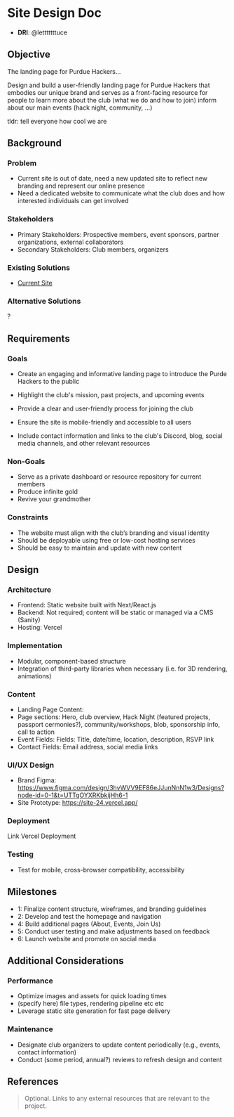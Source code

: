 # Site Design Doc

- **DRI**: @letttttttuce

## Objective

The landing page for Purdue Hackers...

Design and build a user-friendly landing page for Purdue Hackers that embodies our unique brand and serves as a front-facing resource for people to learn more about the club (what we do and how to join) 
inform about our main events (hack night, community, ...)

tldr: tell everyone how cool we are

## Background

### Problem

- Current site is out of date, need a new updated site to reflect new branding and represent our online presence 
- Need a dedicated website to communicate what the club does and how interested individuals can get involved

### Stakeholders

- Primary Stakeholders: Prospective members, event sponsors, partner organizations, external collaborators
- Secondary Stakeholders: Club members, organizers

### Existing Solutions

- [Current Site](https://github.com/purduehackers/site)

### Alternative Solutions

?

## Requirements

### Goals

- Create an engaging and informative landing page to introduce the Purde Hackers to the public

- Highlight the club's mission, past projects, and upcoming events

- Provide a clear and user-friendly process for joining the club

- Ensure the site is mobile-friendly and accessible to all users

- Include contact information and links to the club's Discord, blog, social media channels, and other relevant resources

### Non-Goals

- Serve as a private dashboard or resource repository for current members
- Produce infinite gold
- Revive your grandmother

### Constraints

- The website must align with the club’s branding and visual identity
- Should be deployable using free or low-cost hosting services
- Should be easy to maintain and update with new content

## Design

### Architecture
- Frontend: Static website built with Next/React.js 
- Backend: Not required; content will be static or managed via a CMS (Sanity)
- Hosting: Vercel

### Implementation
- Modular, component-based structure
- Integration of third-party libraries when necessary (i.e. for 3D rendering, animations)


### Content
- Landing Page Content:
- Page sections: Hero, club overview, Hack Night (featured projects, passport cermonies?), community/workshops, blob, sponsorship info, call to action
- Event Fields: Fields: Title, date/time, location, description, RSVP link
- Contact Fields: Email address, social media links

### UI/UX Design
- Brand Figma: https://www.figma.com/design/3hvWVV9EF86eJJunNnN1w3/Designs?node-id=0-1&t=UTTgOYXRKbkijHh6-1
- Site Prototype: https://site-24.vercel.app/ 

### Deployment
Link Vercel Deployment

### Testing
- Test for mobile, cross-browser compatibility, accessibility

## Milestones

- 1: Finalize content structure, wireframes, and branding guidelines
- 2: Develop and test the homepage and navigation
- 4: Build additional pages (About, Events, Join Us)
- 5: Conduct user testing and make adjustments based on feedback
- 6: Launch website and promote on social media

## Additional Considerations

### Performance
- Optimize images and assets for quick loading times
-   (specify here) file types, rendering pipeline etc etc
- Leverage static site generation for fast page delivery

### Maintenance
- Designate club organizers to update content periodically (e.g., events, contact information)
- Conduct (some period, annual?) reviews to refresh design and content

## References

> Optional. Links to any external resources that are relevant to the project.
